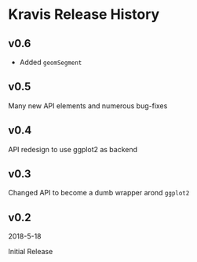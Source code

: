 Kravis Release History
======================

v0.6
------------------

* Added `geomSegment`

v0.5
----

Many new API elements and numerous bug-fixes

v0.4
----

API redesign to use ggplot2 as backend

v0.3
----

Changed API to become a dumb wrapper arond `ggplot2`

v0.2
----

2018-5-18

Initial Release

